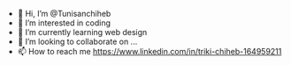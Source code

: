 - 👋 Hi, I’m @Tunisanchiheb
- 👀 I’m interested in coding
- 🌱 I’m currently learning web design
- 💞️ I’m looking to collaborate on ...
- 📫 How to reach me https://www.linkedin.com/in/triki-chiheb-164959211
<!---
Tunisanchiheb/Tunisanchiheb is a ✨ special ✨ repository because its `README.md` (this file) appears on your GitHub profile.
You can click the Preview link to take a look at your changes.
--->
